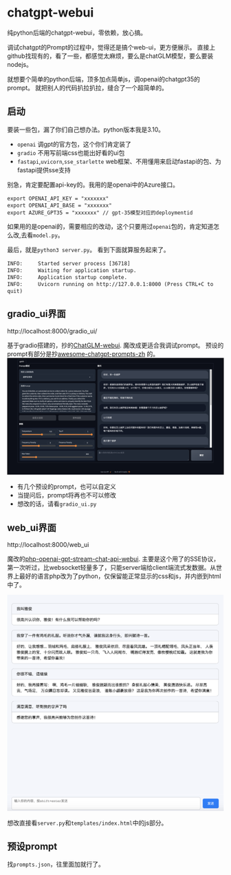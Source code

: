 # chatgpt-webui

纯python后端的chatgpt-webui，零依赖，放心搞。


调试chatgpt的Prompt的过程中，觉得还是搞个web-ui，更方便展示。
直接上github找现有的，看了一些，都感觉太麻烦，要么是chatGLM模型，要么要装nodejs。


就想要个简单的python后端，顶多加点简单js，调openai的chatgpt35的prompt。 就把别人的代码扒拉扒拉，缝合了一个超简单的。


## 启动
要装一些包，漏了你们自己想办法。python版本我是3.10。
* `openai` 调gpt的官方包，这个你们肯定装了
* `gradio` 不用写前端css也能出好看的ui包
* `fastapi`,`uvicorn`,`sse_starlette` web框架、不用懂用来启动fastapi的包、为fastapi提供sse支持

别急，肯定要配置api-key的。我用的是openai中的Azure接口。
```shell
export OPENAI_API_KEY = "xxxxxxx"
export OPENAI_API_BASE = "xxxxxxx"
export AZURE_GPT35 = "xxxxxxx" // gpt-35模型对应的deploymentid
```
如果用的是openai的，需要相应的改动，这个只要用过`openai`包的，肯定知道怎么改,去看`model.py`。

最后，就是`python3 server.py`。
看到下面就算服务起来了。
```shell
INFO:     Started server process [36718]
INFO:     Waiting for application startup.
INFO:     Application startup complete.
INFO:     Uvicorn running on http://127.0.0.1:8000 (Press CTRL+C to quit)
```


## gradio_ui界面
http://localhost:8000/gradio_ui/

基于gradio搭建的，抄的[ChatGLM-webui](https://github.com/Akegarasu/ChatGLM-webui). 魔改成更适合我调试prompt。
预设的prompt有部分是抄[awesome-chatgpt-prompts-zh](https://github.com/PlexPt/awesome-chatgpt-prompts-zh/blob/main/prompts-zh.json) 的。
![](./doc/gradio_ui.png)

* 有几个预设的prompt，也可以自定义
* 当提问后，prompt将再也不可以修改
* 想改的话，请看`gradio_ui.py`

## web_ui界面
http://localhost:8000/web_ui

魔改的[php-openai-gpt-stream-chat-api-webui](https://github.com/qiayue/php-openai-gpt-stream-chat-api-webui). 
主要是这个用了的SSE协议，第一次听过，比websocket轻量多了，只能server端给client端流式发数据。从世界上最好的语言php改为了python，仅保留能正常显示的css和js，并内嵌到html中了。

![](./doc/web_ui.png)

想改直接看`server.py`和`templates/index.html`中的js部分。

## 预设prompt
找`prompts.json`，往里面加就行了。



